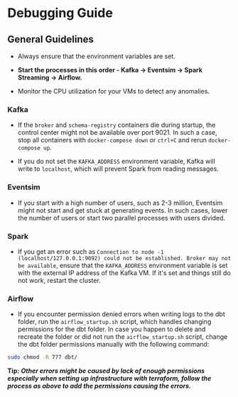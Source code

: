 # Debugging Guide

## General Guidelines

- Always ensure that the environment variables are set.

- **Start the processes in this order - Kafka -> Eventsim -> Spark Streaming -> Airflow.**

- Monitor the CPU utilization for your VMs to detect any anomalies.

### Kafka

- If the `broker` and `schema-registry` containers die during startup, the control center might not be available over port 9021. In such a case, stop all containers with `docker-compose down` or `ctrl+C` and rerun `docker-compose up`.

- If you do not set the `KAFKA_ADDRESS` environment variable, Kafka will write to `localhost`, which will prevent Spark from reading messages.

### Eventsim

- If you start with a high number of users, such as 2-3 million, Eventsim might not start and get stuck at generating events. In such cases, lower the number of users or start two parallel processes with users divided.

### Spark

- If you get an error such as `Connection to node -1 (localhost/127.0.0.1:9092) could not be established. Broker may not be available`, ensure that the `KAFKA_ADDRESS` environment variable is set with the external IP address of the Kafka VM. If it's set and things still do not work, restart the cluster.

### Airflow

- If you encounter permission denied errors when writing logs to the dbt folder, run the `airflow_startup.sh` script, which handles changing permissions for the dbt folder. In case you happen to delete and recreate the folder or did not run the `airflow_startup.sh` script, change the dbt folder permissions manually with the following command:

```bash
sudo chmod -R 777 dbt/
```

**Tip:** ***Other errors might be caused by lack of enough permissions especially when setting up infrastructure with terraform, follow the process as above to add the permissions causing the errors.***